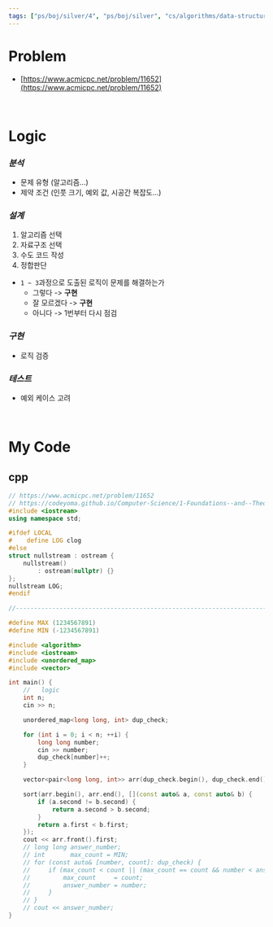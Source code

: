 ```yaml
---
tags: ["ps/boj/silver/4", "ps/boj/silver", "cs/algorithms/data-structures/ps","cs/algorithms/sorting/ps","cs/algorithms/set-/-map/ps","cs/algorithms/set-/-map-by-hashing/ps"]
---
```


# Problem
- [https://www.acmicpc.net/problem/11652](https://www.acmicpc.net/problem/11652)

<br/>

# Logic

### *분석*
- 문제 유형 (알고리즘...)
- 제약 조건 (인풋 크기, 예외 값, 시공간 복잡도...)

### *설계*
1. 알고리즘 선택
2. 자료구조 선택
3. 수도 코드 작성
4. 정합판단
  - `1 ~ 3`과정으로 도출된 로직이 문제를 해결하는가
    - 그렇다 -> **구현**
    - 잘 모르겠다 -> **구현**
    - 아니다 -> 1번부터 다시 점검

### *구현*
- 로직 검증

### *테스트*
- 예외 케이스 고려

<br/>

# My Code
## cpp
```cpp title="boj/11652.cpp"
// https://www.acmicpc.net/problem/11652
// https://codeyoma.github.io/Computer-Science/1-Foundations--and--Theory/Algorithms/ps/boj/11652/11652
#include <iostream>
using namespace std;

#ifdef LOCAL
#    define LOG clog
#else
struct nullstream : ostream {
    nullstream()
        : ostream(nullptr) {}
};
nullstream LOG;
#endif

//--------------------------------------------------------------------------------------------------

#define MAX (1234567891)
#define MIN (-1234567891)

#include <algorithm>
#include <iostream>
#include <unordered_map>
#include <vector>

int main() {
    //   logic
    int n;
    cin >> n;

    unordered_map<long long, int> dup_check;

    for (int i = 0; i < n; ++i) {
        long long number;
        cin >> number;
        dup_check[number]++;
    }

    vector<pair<long long, int>> arr(dup_check.begin(), dup_check.end());

    sort(arr.begin(), arr.end(), [](const auto& a, const auto& b) {
        if (a.second != b.second) {
            return a.second > b.second;
        }
        return a.first < b.first;
    });
    cout << arr.front().first;
    // long long answer_number;
    // int       max_count = MIN;
    // for (const auto& [number, count]: dup_check) {
    //     if (max_count < count || (max_count == count && number < answer_number)) {
    //         max_count     = count;
    //         answer_number = number;
    //     }
    // }
    // cout << answer_number;
}

```
